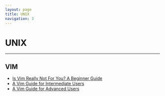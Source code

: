 ```yaml
---
layout: page
title: UNIX
navigation: 3
---
```


# UNIX
---

## VIM
- [Is Vim Really Not For You? A Beginner Guide](https://thevaluable.dev/vim-beginner/)
- [A Vim Guide for Intermediate Users](https://thevaluable.dev/vim-intermediate/)
- [A Vim Guide for Advanced Users](https://thevaluable.dev/vim-advanced/)
